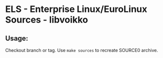# ELS - Enterprise Linux/EuroLinux Sources - libvoikko
 
## Usage:
  Checkout branch or tag. Use `make sources` to recreate  SOURCE0 archive.
